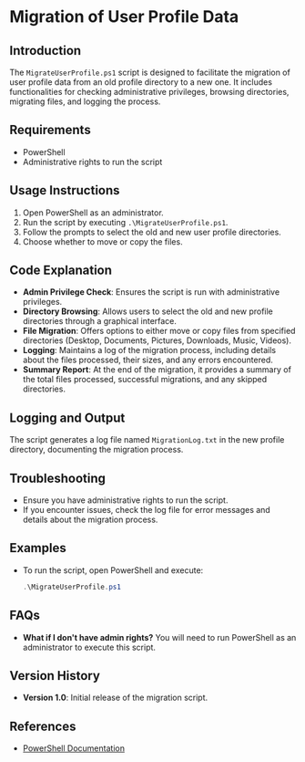 # Migration of User Profile Data

## Introduction
The `MigrateUserProfile.ps1` script is designed to facilitate the migration of user profile data from an old profile directory to a new one. It includes functionalities for checking administrative privileges, browsing directories, migrating files, and logging the process.

## Requirements
- PowerShell
- Administrative rights to run the script

## Usage Instructions
1. Open PowerShell as an administrator.
2. Run the script by executing `.\MigrateUserProfile.ps1`.
3. Follow the prompts to select the old and new user profile directories.
4. Choose whether to move or copy the files.

## Code Explanation
- **Admin Privilege Check**: Ensures the script is run with administrative privileges.
- **Directory Browsing**: Allows users to select the old and new profile directories through a graphical interface.
- **File Migration**: Offers options to either move or copy files from specified directories (Desktop, Documents, Pictures, Downloads, Music, Videos).
- **Logging**: Maintains a log of the migration process, including details about the files processed, their sizes, and any errors encountered.
- **Summary Report**: At the end of the migration, it provides a summary of the total files processed, successful migrations, and any skipped directories.

## Logging and Output
The script generates a log file named `MigrationLog.txt` in the new profile directory, documenting the migration process.

## Troubleshooting
- Ensure you have administrative rights to run the script.
- If you encounter issues, check the log file for error messages and details about the migration process.

## Examples
- To run the script, open PowerShell and execute:
  ```powershell
  .\MigrateUserProfile.ps1
  ```

## FAQs
- **What if I don't have admin rights?**
  You will need to run PowerShell as an administrator to execute this script.

## Version History
- **Version 1.0**: Initial release of the migration script.

## References
- [PowerShell Documentation](https://docs.microsoft.com/en-us/powershell/)
